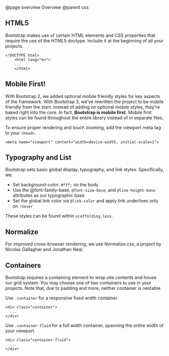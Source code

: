 @page overview Overview
@parent css

## HTML5

Bootstrap makes use of certain HTML elements and CSS properties that require the use of the HTML5 doctype. Include it at the beginning of all your projects.

```
<!DOCTYPE html>
    <html lang="en">
    ...
    </html>
```

## Mobile First!
With Bootstrap 2, we added optional mobile friendly styles for key aspects of the framework. With Bootstrap 3, we've rewritten the project to be mobile friendly from the start. Instead of adding on optional mobile styles, they're baked right into the core. In fact, **Bootstrap is mobile first**. Mobile first styles can be found throughout the entire library instead of in separate files.


To ensure proper rendering and touch zooming, add the viewport meta tag to your `<head>`.

    <meta name="viewport" content="width=device-width, initial-scale=1">
    
    
## Typography and List
Bootstrap sets basic global display, typography, and link styles. Specifically, we:


-   Set background-color: `#fff;` on the body
-   Use the @font-family-base, `@font-size-base`, and `@line-height-base` attributes as our typographic base
-   Set the global link color via `@link-color` and apply link underlines only on `:hover`


These styles can be found within `scaffolding.less`.


## Normalize
For improved cross-browser rendering, we use Normalize.css, a project by Nicolas Gallagher and Jonathan Neal.


## Containers
Bootstrap requires a containing element to wrap site contents and house our grid system. You may choose one of two containers to use in your projects. Note that, due to padding and more, neither container is nestable.

Use `.container` for a responsive fixed width container.

```
<div class="container">
  ...
</div>
```

Use `.container-fluid` for a full width container, spanning the entire width of your viewport.

```
<div class="container-fluid">
  ...
</div>
```